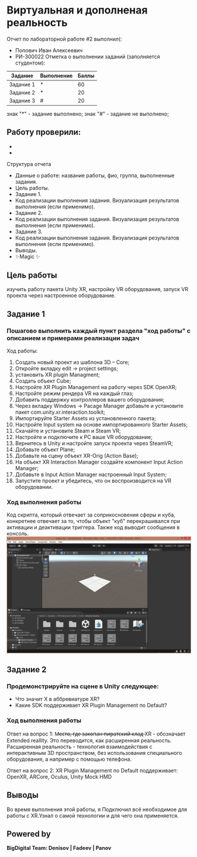 # Виртуальная и дополненая реальность
Отчет по лабораторной работе #2 выполнил(:
- Попович Иван Алексеевич
- РИ-300022
Отметка о выполнении заданий (заполняется студентом):

| Задание | Выполнение | Баллы |
| ------ | ------ | ------ |
| Задание 1 | * | 60 |
| Задание 2 | * | 20 |
| Задание 3 | # | 20 |

знак "*" - задание выполнено; знак "#" - задание не выполнено;

Работу проверили:
- 
- 
- 


Структура отчета

- Данные о работе: название работы, фио, группа, выполненные задания.
- Цель работы.
- Задание 1.
- Код реализации выполнения задания. Визуализация результатов выполнения (если применимо).
- Задание 2.
- Код реализации выполнения задания. Визуализация результатов выполнения (если применимо).
- Задание 3.
- Код реализации выполнения задания. Визуализация результатов выполнения (если применимо).
- Выводы.
- ✨Magic ✨

## Цель работы
изучить работу пакета Unity XR, настройку VR оборудования, запуск VR проекта через настроенное оборудование.

## Задание 1
### Пошагово выполнить каждый пункт раздела "ход работы" с описанием и примерами реализации задач
Ход работы:
1)	Создать новый проект из шаблона 3D – Core;
2)	Откройте вкладку edit -> project settings;
3)	установить XR plugin Managment;
4)	Создать объект Cube;
5)	Настройте XR Plugin Management на работу через SDK OpenXR;
6)	Настройте режим рендера VR на каждый глаз;
7)	Добавить поддержку контроллеров вашего оборудования;
8)	Через вкладку Windows -> Pacage Manager добавьте и установите пакет
com.unity.xr.interaction.toolkit;
9)	Импортируйте Starter Assets из установленного пакета;
10) Настройте Input system на основе импортированного Starter Assets;
11) Скачайте и установите Steam и Steam VR;
12) Настройте и подключите к PC ваше VR оборудование;
13) Вернитесь в Unity и настройте запуск проекта через SteamVR;
14) Добавьте объект Plane;
15) Добавьте на сцену объект XR-Orig (Action Base);
16) На объект XR Interaction Manager создайте компонент Input Action
Manager;
17) Добавьте в Input Action Manager настроенный Input System;
18) Запустите проект и убедитесь, что он воспроизводится на VR
оборудовании.

### Ход выполнения работы

Код скрипта, который отвечает за соприкосновения сферы и куба, конкретнее отвечает за то, чтобы
объект "куб" перекрашивался при активации и деактивации триггера. Также код выводит сообщения в консоль.
![](/Screen.png)



## Задание 2
### Продемонстрируйте на сцене в Unity следующее:
 - Что значит X в аббревиатуре XR?
 - Какие SDK поддерживает XR Plugin Management по Default?

### Ход выполнения работы
Ответ на вопрос 1:
М̶е̶с̶т̶о̶,̶ ̶г̶д̶е̶ ̶з̶а̶к̶о̶п̶а̶н̶ ̶п̶и̶р̶а̶т̶с̶к̶и̶й̶ ̶к̶л̶а̶д̶
XR - обозначает Extended reallity. Это переводится, как расширенная реальность. Расширенная реальность - технология взаимодействия с интерактивным 3D пространством, без использования специального оборудования, а например с помощью телефона.

Ответ на вопрос 2:
XR Plugin Management по Default поддерживает: OpenXR, ARCore, Oculus, Unity Mock HMD
## Выводы

Во время выполнения этой работы, я Подключил всё необходимое для работы с XR.Узнал о самой технологии и для чего она применяется.

## Powered by

**BigDigital Team: Denisov | Fadeev | Panov**
